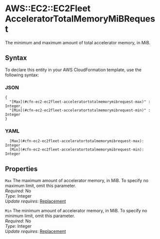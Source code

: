 # AWS::EC2::EC2Fleet AcceleratorTotalMemoryMiBRequest<a name="aws-properties-ec2-ec2fleet-acceleratortotalmemorymibrequest"></a>

The minimum and maximum amount of total accelerator memory, in MiB\.

## Syntax<a name="aws-properties-ec2-ec2fleet-acceleratortotalmemorymibrequest-syntax"></a>

To declare this entity in your AWS CloudFormation template, use the following syntax:

### JSON<a name="aws-properties-ec2-ec2fleet-acceleratortotalmemorymibrequest-syntax.json"></a>

```
{
  "[Max](#cfn-ec2-ec2fleet-acceleratortotalmemorymibrequest-max)" : Integer,
  "[Min](#cfn-ec2-ec2fleet-acceleratortotalmemorymibrequest-min)" : Integer
}
```

### YAML<a name="aws-properties-ec2-ec2fleet-acceleratortotalmemorymibrequest-syntax.yaml"></a>

```
  [Max](#cfn-ec2-ec2fleet-acceleratortotalmemorymibrequest-max): Integer
  [Min](#cfn-ec2-ec2fleet-acceleratortotalmemorymibrequest-min): Integer
```

## Properties<a name="aws-properties-ec2-ec2fleet-acceleratortotalmemorymibrequest-properties"></a>

`Max`  <a name="cfn-ec2-ec2fleet-acceleratortotalmemorymibrequest-max"></a>
The maximum amount of accelerator memory, in MiB\. To specify no maximum limit, omit this parameter\.  
*Required*: No  
*Type*: Integer  
*Update requires*: [Replacement](https://docs.aws.amazon.com/AWSCloudFormation/latest/UserGuide/using-cfn-updating-stacks-update-behaviors.html#update-replacement)

`Min`  <a name="cfn-ec2-ec2fleet-acceleratortotalmemorymibrequest-min"></a>
The minimum amount of accelerator memory, in MiB\. To specify no minimum limit, omit this parameter\.  
*Required*: No  
*Type*: Integer  
*Update requires*: [Replacement](https://docs.aws.amazon.com/AWSCloudFormation/latest/UserGuide/using-cfn-updating-stacks-update-behaviors.html#update-replacement)